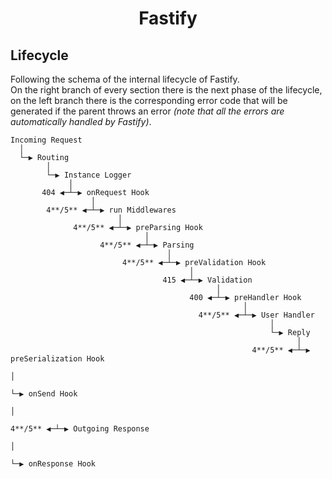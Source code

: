<h1 align="center">Fastify</h1>

## Lifecycle
Following the schema of the internal lifecycle of Fastify.<br>
On the right branch of every section there is the next phase of the lifecycle, on the left branch there is the corresponding error code that will be generated if the parent throws an error *(note that all the errors are automatically handled by Fastify)*.
```
Incoming Request
  │
  └─▶ Routing
        │
        └─▶ Instance Logger
             │
       404 ◀─┴─▶ onRequest Hook
                  │
        4**/5** ◀─┴─▶ run Middlewares
                        │
              4**/5** ◀─┴─▶ preParsing Hook
                              │
                    4**/5** ◀─┴─▶ Parsing
                                   │
                         4**/5** ◀─┴─▶ preValidation Hook
                                        │
                                  415 ◀─┴─▶ Validation
                                              │
                                        400 ◀─┴─▶ preHandler Hook
                                                    │
                                          4**/5** ◀─┴─▶ User Handler
                                                          │
                                                          └─▶ Reply
                                                                │
                                                      4**/5** ◀─┴─▶ preSerialization Hook
                                                                      │
                                                                      └─▶ onSend Hook
                                                                            │
                                                                  4**/5** ◀─┴─▶ Outgoing Response
                                                                                  │
                                                                                  └─▶ onResponse Hook
```
